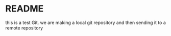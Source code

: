 # README

this is a test Git. we are making a local git repository and then sending it to a remote repository